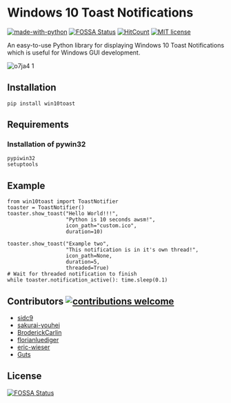 # Windows 10 Toast Notifications
[![made-with-python](https://img.shields.io/badge/Made%20with-Python-1f425f.svg)](https://www.python.org/)  [![FOSSA Status](https://app.fossa.io/api/projects/git%2Bgithub.com%2Fjithurjacob%2FWindows-10-Toast-Notifications.svg?type=shield)](https://app.fossa.io/projects/git%2Bgithub.com%2Fjithurjacob%2FWindows-10-Toast-Notifications?ref=badge_shield) [![HitCount](http://hits.dwyl.io/jithurjacob/Windows-10-Toast-Notifications.svg)](http://hits.dwyl.io/jithurjacob/Windows-10-Toast-Notifications) [![MIT license](https://img.shields.io/badge/License-MIT-blue.svg)](https://lbesson.mit-license.org/)

An easy-to-use Python library for displaying Windows 10 Toast Notifications which is useful for Windows GUI development.


![o7ja4 1](https://cloud.githubusercontent.com/assets/7101452/19763806/75f71ba4-9c5d-11e6-9f16-d0d4bf43e63e.png)


## Installation

```
pip install win10toast
```

## Requirements

### Installation of pywin32
```
pypiwin32
setuptools
```

## Example

```
from win10toast import ToastNotifier
toaster = ToastNotifier()
toaster.show_toast("Hello World!!!",
                   "Python is 10 seconds awsm!",
                   icon_path="custom.ico",
                   duration=10)

toaster.show_toast("Example two",
                   "This notification is in it's own thread!",
                   icon_path=None,
                   duration=5,
                   threaded=True)
# Wait for threaded notification to finish
while toaster.notification_active(): time.sleep(0.1)
```

## Contributors [![contributions welcome](https://img.shields.io/badge/contributions-welcome-brightgreen.svg?style=flat)](https://github.com/jithurjacob/Windows-10-Toast-Notifications/issues)

+ [sidc9](https://github.com/sidc9)
+ [sakurai-youhei](https://github.com/sakurai-youhei)
+ [BroderickCarlin](https://github.com/BroderickCarlin)
+ [florianluediger](https://github.com/florianluediger)
+ [eric-wieser](https://github.com/eric-wieser)
+ [Guts](https://github.com/Guts)


## License
[![FOSSA Status](https://app.fossa.io/api/projects/git%2Bgithub.com%2Fjithurjacob%2FWindows-10-Toast-Notifications.svg?type=large)](https://app.fossa.io/projects/git%2Bgithub.com%2Fjithurjacob%2FWindows-10-Toast-Notifications?ref=badge_large)
